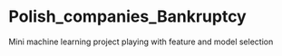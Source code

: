 # Polish_companies_Bankruptcy
Mini machine learning project playing with feature and model selection 
